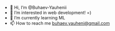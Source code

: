- 👋 Hi, I’m @Buhaev-Yauhenii
- 👀 I’m interested in web development! =)
- 🌱 I’m currently learning ML
- 📫 How to reach me buhaev.yauheni@gmail.com

<!---
Buhaev-Yauhenii/Buhaev-Yauhenii is a ✨ special ✨ repository because its `README.md` (this file) appears on your GitHub profile.
You can click the Preview link to take a look at your changes.
--->
